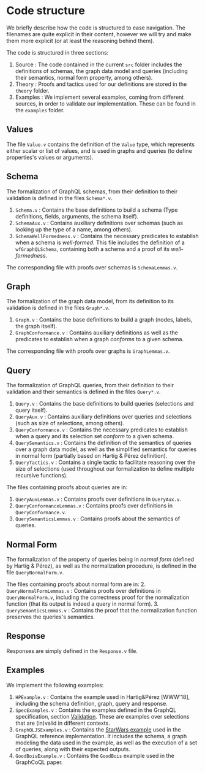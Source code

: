 # Code structure

We briefly describe how the code is structured to ease navigation. The filenames are quite explicit in their content, however we will try and make them more explicit (or at least the reasoning behind them).

The code is structured in three sections:

1. Source : The code contained in the current `src` folder includes the definitions of schemas, the graph data model and queries (including their semantics, normal form property, among others).
1. Theory : Proofs and tactics used for our definitions are stored in the `theory` folder.
1. Examples : We implement several examples, coming from different sources, in order to validate our implementation. These can be found in the `examples` folder.

## Values

The file `Value.v` contains the definition of the `Value` type, which represents either scalar or list of values, and is used in graphs and queries (to define properties's values or arguments).

## Schema

The formalization of GraphQL schemas, from their definition to their validation is defined in the files `Schema*.v`.
1. `Schema.v` : Contains the base definitions to build a schema (Type definitions, fields, arguments, the schema itself).
2. `SchemaAux.v` : Contains auxiliary definitions over schemas (such as looking up the type of a name, among others).
3. `SchemaWellFormedness.v` : Contains the necessary predicates to establish when a schema is _well-formed_. This file includes the definition of a `wfGraphQLSchema`, containing both a schema and a proof of its _well-formedness_.

The corresponding file with proofs over schemas is `SchemaLemmas.v`.

## Graph

The formalization of the graph data model, from its definition to its validation is defined in the files `Graph*.v`.

1. `Graph.v` : Contains the base definitions to build a graph (nodes, labels, the graph itself).
2. `GraphConformance.v` : Contains auxiliary definitions as well as the predicates to establish when a graph _conforms_ to a given schema.

The corresponding file with proofs over graphs is `GraphLemmas.v`.

## Query

The formalization of GraphQL queries, from their definition to their validation and their semantics is defined in the files `Query*.v`.

1. `Query.v` : Contains the base definitions to build queries (selections and query itself).
2. `QueryAux.v` : Contains auxiliary definitions over queries and selections (such as size of selections, among others).
3. `QueryConformance.v` : Contains the necessary predicates to establish when a query and its selection set _conform_ to a given schema.
4. `QuerySemantics.v` : Contains the definition of the semantics of queries over a graph data model, as well as the simplified semantics for queries in normal form (partially based on Hartig & Pérez definition).
5. `QueryTactics.v` : Contains a single tactic to facilitate reasoning over the size of selections (used throughout our formalization to define multiple recursive functions).

The files containing proofs about queries are in:
1. `QueryAuxLemmas.v` : Contains proofs over definitions in `QueryAux.v`.
2. `QueryConformanceLemmas.v` : Contains proofs over definitions in `QueryConformance.v`.
3. `QuerySemanticsLemmas.v` : Contains proofs about the semantics of queries.

## Normal Form

The formalization of the property of queries being in _normal form_ (defined by Hartig & Pérez), as well as the normalization procedure, is defined in the file `QueryNormalForm.v`.

The files containing proofs about normal form are in:
2. `QueryNormalFormLemmas.v` : Contains proofs over definitions in `QueryNormalForm.v`, including the correctness proof for the normalization function (that its output is indeed a query in normal form).
3. `QuerySemanticsLemmas.v` : Contains the proof that the normalization function preserves the queries's semantics.

## Response

Responses are simply defined in the `Response.v` file.

## Examples

We implement the following examples:
1. `HPExample.v` : Contains the example used in Hartig&Pérez [WWW'18], including the schema definition, graph, query and response.
2. `SpecExamples.v` : Contains the examples defined in the GraphQL specification, section [Validation](https://graphql.github.io/graphql-spec/June2018/#sec-Validation). These are examples over selections that are (in)valid in different contexts.
3. `GraphQLJSExamples.v` : Contains the [StarWars example](https://github.com/graphql/graphql-js/tree/master/src/__tests__) used in the GraphQL reference implementation. It includes the schema, a graph modeling the data used in the example, as well as the execution of a set of queries, along with their expected outputs.
4. `GoodBoisExample.v` : Contains the `GoodBois` example used in the GraphCoQL paper.
